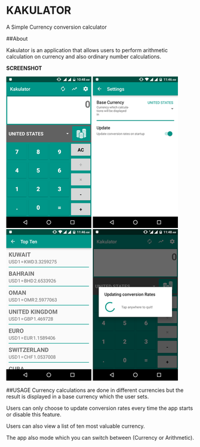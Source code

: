 # KAKULATOR

A Simple Currency conversion calculator

##About

Kakulator is an application that allows users to perform arithmetic calculation on currency and also ordinary number calculations.

**SCREENSHOT**

![SCREENSHOT](https://github.com/andela-gkuti/Checkpoint-three/blob/develop/asset/Main.png?raw=true)
![SCREENSHOT](https://github.com/andela-gkuti/Checkpoint-three/blob/develop/asset/settings.png?raw=true)
![SCREENSHOT](https://github.com/andela-gkuti/Checkpoint-three/blob/develop/asset/topten.png?raw=true)
![SCREENSHOT](https://github.com/andela-gkuti/Checkpoint-three/blob/develop/asset/update.png?raw=true)

##USAGE
Currency calculations are done in different currencies but the result is displayed in a base currency which the user sets.

Users can only choose to update conversion rates every time the app starts or disable this feature.

Users can also view a list of ten most valuable currency.

The app also mode which you can switch between (Currency or Arithmetic).


